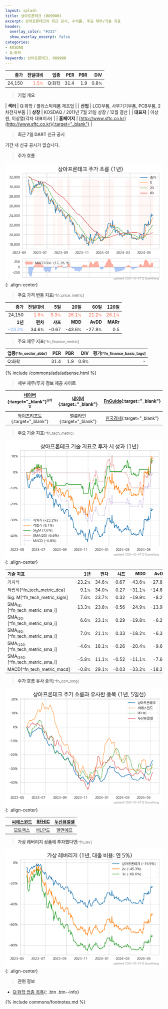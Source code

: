 ```yaml
---
layout: splash
title: 상아프론테크 (089980)
excerpt: 상아프론테크의 최근 공시, 수익률, 주요 재무/기술 지표
header:
  overlay_color: "#333"
  show_overlay_excerpt: false
categories:
- KOSDAQ
- Q:화학
keywords: 상아프론테크, 089980
---
```


| **종가** | **전일대비** | **업종** | **PER** | **PBR** | **DIV** |
| -------: | -----------: | -------: | ------: | ------: | ------: |
| 24,150 | <span style="color: tomato">1.5<small>%</small></span> | Q:화학 | 31.4 | 1.9 | 0.8<small>%</small> |

<!-- more -->


> **기업 개요**<a id="company"></a>

| <span style="white-space:nowrap;">**섹터**</span> | Q:화학 / 플라스틱제품 제조업 |
| <span style="white-space:nowrap;">**산업**</span> | LCD부품, 사무기기부품, PCB부품, 2차전지부품 |
| <span style="white-space:nowrap;">**상장**</span> | KOSDAQ / 2011년 7월 21일 상장 / 12월 결산 |
| <span style="white-space:nowrap;">**대표자**</span> | 이상원, 이상열(각자 대표이사) |
| <span style="white-space:nowrap;">**홈페이지**</span> | [http://www.sftc.co.kr](http://www.sftc.co.kr){:target="_blank"} |


> **최근 7일 DART 신규 공시**<a id="dart"></a>

기간 내 신규 공시가 없습니다.


> **주가 흐름**<a id="price"></a>

![089980](/stock/images/089980.png){: .align-center}


> **주요 가격 변동 지표**<small>[^fn_price_metric]</small>

| **종가** | **전일대비** | **5일** | **20일** | **60일** | **120일** |
| -------: | -----------: | ------: | -------: | -------: | --------: |
| 24,150 | <span style="color: tomato">1.5<small>%</small></span> | <span style="color: tomato">9.3<small>%</small></span> | <span style="color: tomato">26.1<small>%</small></span> | <span style="color: tomato">21.2<small>%</small></span> | <span style="color: tomato">26.1<small>%</small></span> |
| **1년** | **편차** | **샤프** | **MDD** | **AvDD** | **MARr** |
| <span style="color: cornflowerblue">-23.2<small>%</small></span> | 34.6<small>%</small> | -0.67 | -43.6<small>%</small> | -27.8<small>%</small> | 0.5 |


> **주요 재무 지표**<small>[^fn_finance_metric]</small>

| **업종**<small>[^fn_sector_abbr]</small> | **PER** | **PBR** | **DIV** | **평가**<small>[^fn_finance_basic_tags]</small> |
| :--------------------------------------- | ------: | ------: | ------: | ----------------------------------------------: |
| Q:화학 | 31.4 | 1.9 | 0.8<small>%</small> | - |



{% include /commons/ads/adsense.html %}

> **세부 재무/투자 정보 제공 사이트**

| [네이버](https://m.stock.naver.com/domestic/stock/089980/finance/summary){:target="_blank"}<sup><small>모바일</small></sup> | [네이버](https://finance.naver.com/item/coinfo.naver?code=089980){:target="_blank"} | [FnGuide](https://comp.fnguide.com/SVO2/ASP/SVD_Invest.asp?gicode=A089980&MenuYn=Y){:target="_blank"} |
| :---: | :---: | :---: |
| [와이즈리포트](https://comp.wisereport.co.kr/company/c1040001.aspx?cmp_cd=089980){:target="_blank"} | [밸류라인](https://www.valueline.co.kr/finance/summary/089980){:target="_blank"} | [한국경제](https://markets.hankyung.com/stock/089980/financial-summary){:target="_blank"} |


> **주요 기술 지표**<small>[^fn_tech_metric]</small>


![089980](/stock/images/089980_tech.png){: .align-center}

| **기술 지표** | **1년** | **편차** | **샤프** | **MDD** | **AvDD** |
| :------------ | ------: | -----------: | -------: | ------: | -------: |
| 거치식 | -23.2<small>%</small> | 34.6<small>%</small> | -0.67 | -43.6<small>%</small> | -27.8<small>%</small> |
| 적립식[^fn_tech_metric_dca] | 9.1<small>%</small> | 34.0<small>%</small> | 0.27 | -31.1<small>%</small> | -14.6<small>%</small> |
| Sig. M[^fn_tech_metric_sigm] | 7.6<small>%</small> | 23.7<small>%</small> | 0.32 | -19.9<small>%</small> | -8.2<small>%</small> |
| SMA<small><sub>(5)</sub></small>[^fn_tech_metric_sma_i] | -13.3<small>%</small> | 23.8<small>%</small> | -0.56 | -24.9<small>%</small> | -13.9<small>%</small> |
| SMA<small><sub>(20)</sub></small>[^fn_tech_metric_sma_i] | 6.6<small>%</small> | 23.1<small>%</small> | 0.29 | -19.8<small>%</small> | -6.2<small>%</small> |
| SMA<small><sub>(60)</sub></small>[^fn_tech_metric_sma_i] | 7.0<small>%</small> | 21.1<small>%</small> | 0.33 | -18.2<small>%</small> | -6.3<small>%</small> |
| SMA<small><sub>(120)</sub></small>[^fn_tech_metric_sma_i] | -4.6<small>%</small> | 18.1<small>%</small> | -0.26 | -20.4<small>%</small> | -9.6<small>%</small> |
| SMA<small><sub>(240)</sub></small>[^fn_tech_metric_sma_i] | -5.8<small>%</small> | 11.1<small>%</small> | -0.52 | -11.1<small>%</small> | -7.6<small>%</small> |
| MACD[^fn_tech_metric_macd] | -0.8<small>%</small> | 29.1<small>%</small> | -0.03 | -33.2<small>%</small> | -18.2<small>%</small> |


> **주가 흐름 유사 종목**<a id="corr"></a><small>[^fn_corr_long]</small>

![089980](/stock/images/089980_corr.png){: .align-center}

|       | [씨에스윈드](/112610/) | [RFHIC](/218410/) | [두산퓨얼셀](/336260/) |
| :---: | :------------------------------------: | :------------------------------------: | :------------------------------------: |
|       | [모트렉스](/118990/) | [HL만도](/204320/) | [엘앤에프](/066970/) |


> **가상 레버리지 상품에 투자했다면**<a id="2x"></a><small>[^fn_lev]</small>

![089980](/stock/images/089980_2x.png){: .align-center}


> **관련 정보**

- [Q:화학 업종 목록](/stats/sector/kosdaq_업종_화학_종목/){: .btn .btn--info}

{% include commons/footnotes.md %}